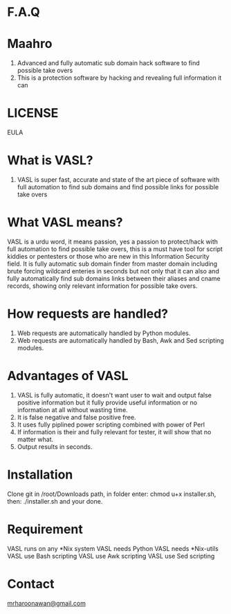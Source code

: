 # F.A.Q

# Maahro
1. Advanced and fully automatic sub domain hack software to find possible take overs
2. This is a protection software by hacking and revealing full information it can

# LICENSE
EULA

# What is VASL?
1. VASL is super fast, accurate and state of the art piece of software with full automation to find sub domains and find
possible links for possible take overs


# What VASL means?
VASL is a urdu word, it means passion, yes a passion to protect/hack with full automation to find possible take overs, 
this is a must have tool for script kiddies or pentesters or those who are new in this Information Security field. 
It is fully automatic sub domain finder from master domain including brute forcing wildcard enteries in seconds
but not only that it can also and fully automatically find sub domains links between their aliases and cname records, 
showing only relevant information for possible take overs.

# How requests are handled?
1. Web requests are automatically handled by Python modules.
2. Web requests are automatically handled by Bash, Awk and Sed scripting modules.

# Advantages of VASL
1. VASL is fully automatic, it doesn't want user to wait and output false positive information but it fully provide useful 
information or no information at all without wasting time.
2. It is false negative and false positive free.
3. It uses fully piplined power scripting combined with power of Perl
4. If information is their and fully relevant for tester, it will show that no matter what.
5. Output results in seconds.

# Installation
Clone git in /root/Downloads path, in folder enter: chmod u+x installer.sh, then: ./installer.sh and your done.

# Requirement
VASL runs on any *Nix system
VASL needs Python
VASL needs *Nix-utils
VASL use Bash scripting
VASL use Awk scripting
VASL use Sed scripting

# Contact
mrharoonawan@gmail.com
